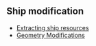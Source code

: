## Ship modification

- [Extracting ship resources](./extracting_ship_resources.md)
- [Geometry Modifications](./docs/ShipModification/geometry_modifications.md)

